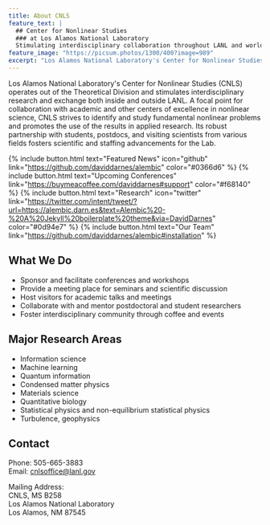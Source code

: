 ```yaml
---
title: About CNLS
feature_text: |
  ## Center for Nonlinear Studies
  ### at Los Alamos National Laboratory 
  Stimulating interdisciplinary collaboration throughout LANL and worldwide
feature_image: "https://picsum.photos/1300/400?image=989"
excerpt: "Los Alamos National Laboratory's Center for Nonlinear Studies (CNLS) operates out of the Theoretical Division and stimulates interdisciplinary research and exchange both inside and outside LANL. A focal point for collaboration with academic and other centers of excellence in nonlinear science, CNLS strives to identify and study fundamental nonlinear problems and promotes the use of the results in applied research. Its robust partnership with students, postdocs, and visiting scientists from various fields fosters scientific and staffing advancements for the Lab."
---
```


Los Alamos National Laboratory's Center for Nonlinear Studies (CNLS) operates out of the Theoretical Division and stimulates interdisciplinary research and exchange both inside and outside LANL. A focal point for collaboration with academic and other centers of excellence in nonlinear science, CNLS strives to identify and study fundamental nonlinear problems and promotes the use of the results in applied research. Its robust partnership with students, postdocs, and visiting scientists from various fields fosters scientific and staffing advancements for the Lab.

{% include button.html text="Featured News" icon="github" link="https://github.com/daviddarnes/alembic" color="#0366d6" %} {% include button.html text="Upcoming Conferences" link="https://buymeacoffee.com/daviddarnes#support" color="#f68140" %} {% include button.html text="Research" icon="twitter" link="https://twitter.com/intent/tweet/?url=https://alembic.darn.es&text=Alembic%20-%20A%20Jekyll%20boilerplate%20theme&via=DavidDarnes" color="#0d94e7" %} {% include button.html text="Our Team" link="https://github.com/daviddarnes/alembic#installation" %}

## What We Do

- Sponsor and facilitate conferences and workshops
- Provide a meeting place for seminars and scientific discussion
- Host visitors for academic talks and meetings
- Collaborate with and mentor postdoctoral and student researchers
- Foster interdisciplinary community through coffee and events

## Major Research Areas

- Information science
- Machine learning
- Quantum information
- Condensed matter physics
- Materials science
- Quantitative biology
- Statistical physics and non-equilibrium statistical physics
- Turbulence, geophysics


## Contact

Phone: 505-665-3883  
Email: cnlsoffice@lanl.gov  

Mailing Address:  
CNLS, MS B258  
Los Alamos National Laboratory  
Los Alamos, NM 87545



